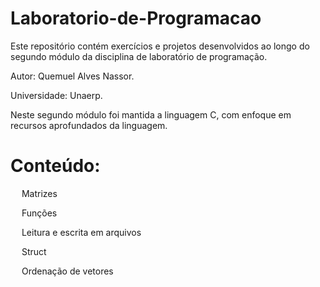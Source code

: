 # Laboratorio-de-Programacao
Este repositório contém exercícios e projetos desenvolvidos ao longo do segundo módulo da disciplina de laboratório de programação.

Autor: Quemuel Alves Nassor.

Universidade: Unaerp.

Neste segundo módulo foi mantida a linguagem C, com enfoque em recursos aprofundados da linguagem.

# Conteúdo:
<p>&emsp; Matrizes<p>
<p>&emsp; Funções<p>
<p>&emsp; Leitura e escrita em arquivos<p>
<p>&emsp; Struct<p>
<p>&emsp; Ordenação de vetores<p>
